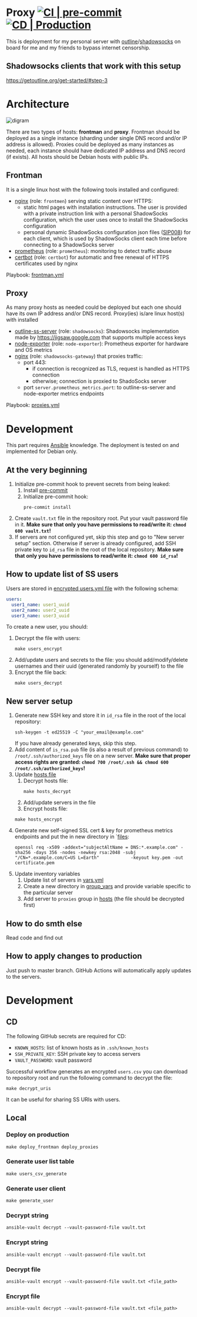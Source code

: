 # Proxy [![CI | pre-commit](https://github.com/ed-asriyan/proxy-server/actions/workflows/CI-pre-commit.yml/badge.svg)](https://github.com/ed-asriyan/proxy-server/actions/workflows/CI-pre-commit.yml) [![CD | Production](https://github.com/ed-asriyan/proxy-server/actions/workflows/CD-production.yml/badge.svg)](https://github.com/ed-asriyan/proxy-server/actions/workflows/CD-production.yml)
This is deployment for my personal server with [outline](http://getoutline.org)/[shadowsocks](http://shadowsocks.org) on board for me and my friends to bypass internet censorship.

## Shadowsocks clients that work with this setup
https://getoutline.org/get-started/#step-3

# Architecture
![digram](./diagram.svg)

There are two types of hosts: **frontman** and **proxy**. Frontman should be deployed as a single instance (sharding
under single DNS record and/or IP address is allowed). Proxies could be deployed as many instances as needed, each instance
should have dedicated IP address and DNS record (if exists). All hosts should be Debian hosts with public IPs.

## Frontman
It is a single linux host with the following tools installed and configured:
* [nginx](https://nginx.org) (role: `frontmen`) serving static content over HTTPS:
   * static html pages with installation instructions. The user is provided with a private instruction link with a personal ShadowSocks configuration, which the user uses once to install the ShadowSocks configuration
   * personal dynamic ShadowSocks configuration json files ([SIP008](https://shadowsocks.org/doc/sip008.html)) for each client, which is used by ShadowSocks client each time before connecting to a ShadowSocks server
* [prometheus](https://prometheus.io) (role: `prometheus`): monitoring to detect traffic abuse
* [certbot](https://certbot.eff.org) (role: `certbot`) for automatic and free renewal of HTTPS certificates used by nginx

Playbook: [frontman.yml](./frontman.yml)

## Proxy
As many proxy hosts as needed could be deployed but each one should have its own IP address and/or DNS record.
Proxy(ies) is/are linux host(s) with installed
* [outline-ss-server](https://github.com/Jigsaw-Code/outline-ss-server) (role: `shadowsocks`): Shadowsocks implementation made by
https://jigsaw.google.com that supports multiple access keys
* [node-exporter](https://github.com/prometheus/node_exporter) (role: `node-exporter`): Prometheus exporter for hardware and OS metrics
* [nginx](https://nginx.org) (role: `shadowsocks-gateway`) that proxies traffic:
  * port 443:
    * if connection is recognized as TLS, request is handled as HTTPS connection
    * otherwise; connection is proxied to ShadoSocks server
  * port `server.prometheus_metrics.port`: to outline-ss-server and node-exporter metrics endpoints

Playbook: [proxies.yml](./proxies.yml)

# Development
This part requires [Ansible](https://www.ansible.com) knowledge. The deployment is tested on and implemented for Debian
only.

## At the very beginning
1. Initialize pre-commit hook to prevent secrets from being leaked:
   1. Install [pre-commit](https://pre-commit.com/#install)
   2. Initialize pre-commit hook:
      ```commandline
      pre-commit install
      ```
2. Create `vault.txt` file in the repository root. Put your vault password file in it. **Make sure that only you have
permissions to read/write it: `chmod 600 vault.txt`!**
3. If servers are not configured yet, skip this step and go to "New server setup" section. Otherwise if server is already configured, add SSH private key to `id_rsa` file in the root of the local repository. **Make sure that only you have
permissions to read/write it: `chmod 600 id_rsa`!**

## How to update list of SS users
Users are stored in [encrypted users.yml file](inventory/group_vars/all/users.yml) with the following schema:
```yaml
users:
  user1_name: user1_uuid
  user2_name: user2_uuid
  user3_name: user3_uuid
```

To create a new user, you should:
1. Decrypt the file with users:
   ```commandline
   make users_encrypt
   ```
2. Add/update users and secrets to the file: you should add/modify/delete usernames and their uuid (generated randomly by yourself) to the file
3. Encrypt the file back:
   ```commandline
   make users_decrypt
   ```

## New server setup
1. Generate new SSH key and store it in `id_rsa` file in the root of the local repository:
   ```commandline
   ssh-keygen -t ed25519 -C "your_email@example.com"
   ```
   If you have already generated keys, skip this step.
2. Add content of `is_rsa.pub` file (is also a result of previous command) to `/root/.ssh/authorized_keys` file on a new server. **Make sure that proper access rights are granted: `chmod 700 /root/.ssh && chmod 600 /root/.ssh/authorized_keys`!**
3. Update [hosts file](inventory/hosts)
   1. Decrypt hosts file:
      ```commandline
      make hosts_decrypt
      ```
    2. Add/update servers in the file
    3. Encrypt hosts file:
      ```commandline
      make hosts_encrypt
      ```
4. Generate new self-signed SSL cert & key for prometheus metrics endpoints and put the in new directory in `[files](inventory/files):
   ```commandline
   openssl req -x509 -addext="subjectAltName = DNS:*.example.com" -sha256 -days 356 -nodes -newkey rsa:2048 -subj "/CN=*.example.com/C=US L=Earth"            -keyout key.pem -out certificate.pem
   ```
5. Update inventory variables
   1. Update list of servers in [vars.yml](inventory/group_vars/all/vars.yml)
   2. Create a new directory in [group_vars](inventory/group_vars) and provide variable specific to the particular server
   3. Add server to `proxies` group in [hosts](inventory/hosts) (the file should be decrypted first)

## How to do smth else
Read code and find out

## How to apply changes to production
Just push to master branch. GitHub Actions will automatically apply updates to the servers.

# Development
## CD
The following GitHub secrets are required for CD:
* `KNOWN_HOSTS`: list of known hosts as in `.ssh/known_hosts`
* `SSH_PRIVATE_KEY`: SSH private key to access servers
* `VAULT_PASSWORD`: vault password

Successful workflow generates an encrypted `users.csv` you can download to repository root and run the following command
to decrypt the file:
```commandline
make decrypt_uris
```
It can be useful for sharing SS URIs with users.

## Local
### Deploy on production
```commandline
make deploy_frontman deploy_proxies
```

### Generate user list table
```commandline
make users_csv_generate
```

### Generate user client
```commandline
make generate_user
```

### Decrypt string
```commandline
ansible-vault decrypt --vault-password-file vault.txt
```

### Encrypt string
```commandline
ansible-vault encrypt --vault-password-file vault.txt
```

### Decrypt file
```commandline
ansible-vault encrypt --vault-password-file vault.txt <file_path>
```

### Encrypt file
```commandline
ansible-vault decrypt --vault-password-file vault.txt <file_path>
```
